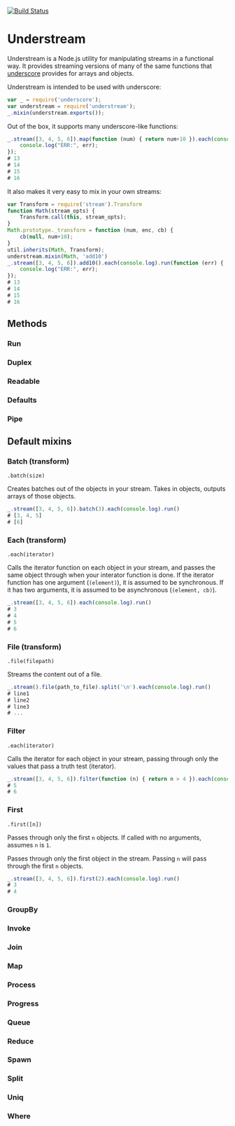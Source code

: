 [![Build Status](https://secure.travis-ci.org/Clever/understream.png)](http://travis-ci.org/Clever/understream)

# Understream

Understream is a Node.js utility for manipulating streams in a functional way. It provides streaming versions of many of the same functions that [underscore](http://underscorejs.org) provides for arrays and objects.

Understream is intended to be used with underscore:
```javascript
var _ = require('underscore');
var understream = require('understream');
_.mixin(understream.exports());
```

Out of the box, it supports many underscore-like functions:
```javascript
_.stream([3, 4, 5, 6]).map(function (num) { return num+10 }).each(console.log).run(function (err) {
    console.log("ERR:", err);
});
# 13
# 14
# 15
# 16
```

It also makes it very easy to mix in your own streams:

```javascript
var Transform = require('stream').Transform
function Math(stream_opts) {
    Transform.call(this, stream_opts);
}
Math.prototype._transform = function (num, enc, cb) {
    cb(null, num+10);
}
util.inherits(Math, Transform);
understream.mixin(Math, 'add10')
_.stream([3, 4, 5, 6]).add10().each(console.log).run(function (err) {
    console.log("ERR:", err);
});
# 13
# 14
# 15
# 16
```

## Methods

### Run
### Duplex
### Readable
### Defaults
### Pipe

## Default mixins

### Batch (transform)
`.batch(size)`

Creates batches out of the objects in your stream. Takes in objects, outputs arrays of those objects.

```javascript
_.stream([3, 4, 5, 6]).batch(3).each(console.log).run()
# [3, 4, 5]
# [6]
```

### Each (transform)
`.each(iterator)`

Calls the iterator function on each object in your stream, and passes the same object through when your interator function is done. If the iterator function has one argument (`(element)`), it is assumed to be synchronous. If it has two arguments, it is assumed to be asynchronous (`(element, cb)`).

```javascript
_.stream([3, 4, 5, 6]).each(console.log).run()
# 3
# 4
# 5
# 6
```

### File (transform)
`.file(filepath)`

Streams the content out of a file.

```javascript
_.stream().file(path_to_file).split('\n').each(console.log).run()
# line1
# line2
# line3
# ...
```

### Filter
`.each(iterator)`

Calls the iterator for each object in your stream, passing through only the values that pass a truth test (iterator).

```javascript
_.stream([3, 4, 5, 6]).filter(function (n) { return n > 4 }).each(console.log).run()
# 5
# 6
```

### First
`.first([n])`

Passes through only the first `n` objects. If called with no arguments, assumes `n` is `1`.

Passes through only the first object in the stream. Passing `n` will pass through the first `n` objects.

```javascript
_.stream([3, 4, 5, 6]).first(2).each(console.log).run()
# 3
# 4
```

### GroupBy

### Invoke

### Join

### Map

### Process

### Progress

### Queue

### Reduce

### Spawn

### Split

### Uniq

### Where
